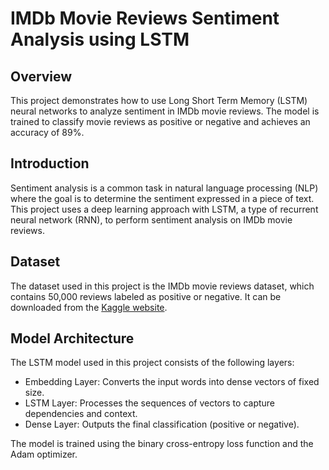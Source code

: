# IMDb Movie Reviews Sentiment Analysis using LSTM

## Overview
This project demonstrates how to use Long Short Term Memory (LSTM) neural networks to analyze sentiment in IMDb movie reviews. The model is trained to classify movie reviews as positive or negative and achieves an accuracy of 89%.

## Introduction
Sentiment analysis is a common task in natural language processing (NLP) where the goal is to determine the sentiment expressed in a piece of text. This project uses a deep learning approach with LSTM, a type of recurrent neural network (RNN), to perform sentiment analysis on IMDb movie reviews.

## Dataset
The dataset used in this project is the IMDb movie reviews dataset, which contains 50,000 reviews labeled as positive or negative. It can be downloaded from the [Kaggle website](https://www.kaggle.com/lakshmi25npathi/imdb-dataset-of-50k-movie-reviews).

## Model Architecture
The LSTM model used in this project consists of the following layers:
- Embedding Layer: Converts the input words into dense vectors of fixed size.
- LSTM Layer: Processes the sequences of vectors to capture dependencies and context.
- Dense Layer: Outputs the final classification (positive or negative).

The model is trained using the binary cross-entropy loss function and the Adam optimizer.
